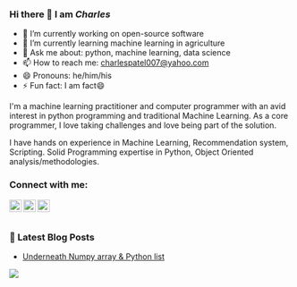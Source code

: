 ### Hi there 👋 I am ***Charles***

- 🔭 I’m currently working on open-source software
- 🌱 I’m currently learning machine learning in agriculture
- 💬 Ask me about: python, machine learning, data science
- 📫 How to reach me: charlespatel007@yahoo.com
- 😄 Pronouns: he/him/his
- ⚡ Fun fact: I am fact😄

I'm a machine learning practitioner and computer programmer with an avid interest in python programming and traditional Machine Learning. As a core programmer, I love taking challenges and love being part of the solution.

I have hands on experience in Machine Learning, Recommendation system, Scripting. Solid Programming expertise in Python, Object Oriented analysis/methodologies.

### Connect with me:

[<img align="left" alt="codeSTACKr | Twitter" width="22px" src="https://cdn.jsdelivr.net/npm/simple-icons@v3/icons/twitter.svg" />](https://twitter.com/charlespatel)
[<img align="left" alt="codeSTACKr | LinkedIn" width="22px" src="https://cdn.jsdelivr.net/npm/simple-icons@v3/icons/linkedin.svg" />](https://www.linkedin.com/in/charlespatel/)
[<img align="left" alt="codeSTACKr | Instagram" width="22px" src="https://cdn.jsdelivr.net/npm/simple-icons@v3/icons/medium.svg" />](https://medium.com/@charlespatel)

<br/>
<br/>

### 📕 Latest Blog Posts
<!-- BLOG-POST-LIST:START -->
- [Underneath Numpy array & Python list](https://medium.com/@charlespatel/underneath-numpy-array-python-list-42a30e62f693)

<img align="left" src="https://github-readme-stats.vercel.app/api?username=acharles7&show_icons=true&hide_border=true&include_all_commits=true" />
